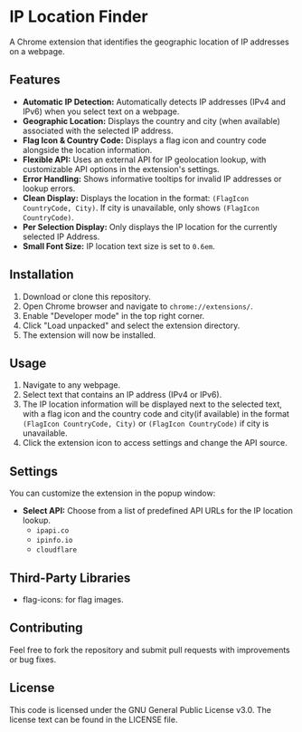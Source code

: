 # IP Location Finder

A Chrome extension that identifies the geographic location of IP addresses on a webpage.

## Features

*   **Automatic IP Detection:** Automatically detects IP addresses (IPv4 and IPv6) when you select text on a webpage.
*   **Geographic Location:** Displays the country and city (when available) associated with the selected IP address.
*   **Flag Icon & Country Code:** Displays a flag icon and country code alongside the location information.
*   **Flexible API:** Uses an external API for IP geolocation lookup, with customizable API options in the extension's settings.
*   **Error Handling:** Shows informative tooltips for invalid IP addresses or lookup errors.
*   **Clean Display:** Displays the location in the format: `(FlagIcon CountryCode, City)`. If city is unavailable, only shows `(FlagIcon CountryCode)`.
*   **Per Selection Display:** Only displays the IP location for the currently selected IP Address.
*   **Small Font Size:** IP location text size is set to `0.6em`.

## Installation

1.  Download or clone this repository.
2.  Open Chrome browser and navigate to `chrome://extensions/`.
3.  Enable "Developer mode" in the top right corner.
4.  Click "Load unpacked" and select the extension directory.
5.  The extension will now be installed.

## Usage

1.  Navigate to any webpage.
2.  Select text that contains an IP address (IPv4 or IPv6).
3.  The IP location information will be displayed next to the selected text, with a flag icon and the country code and city(if available) in the format `(FlagIcon CountryCode, City)` or  `(FlagIcon CountryCode)` if city is unavailable.
4.  Click the extension icon to access settings and change the API source.

## Settings

You can customize the extension in the popup window:

*   **Select API:** Choose from a list of predefined API URLs for the IP location lookup.
    *   `ipapi.co`
    *   `ipinfo.io`
    *   `cloudflare`

## Third-Party Libraries
* flag-icons: for flag images.

## Contributing

Feel free to fork the repository and submit pull requests with improvements or bug fixes.

## License

This code is licensed under the GNU General Public License v3.0. The license text can be found in the LICENSE file.